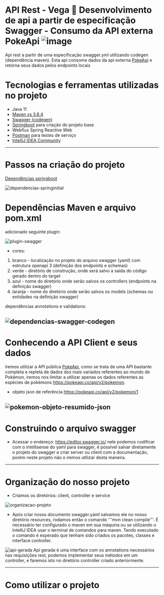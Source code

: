 # API Rest - Vega 🤖 Desenvolvimento de api a partir de especificação Swagger - Consumo da API externa PokeApi ![image](https://user-images.githubusercontent.com/83174570/150138733-b2631662-f52a-4913-9d01-d58b70d268e9.png)

Api rest a partir de uma especificação swagger.yml utilizando codegen (dependência maven).
Esta api consome dados da api externa [PokeApi](https://pokeapi.co/docs/v2) e retorna seus dados pelos endpoints locais

# Tecnologias e ferramentas utilizadas no projeto
- Java 11
- [Maven vs 3.8.4](https://maven.apache.org/download.cgi)
- [Swagger (codegen)](https://swagger.io/docs/open-source-tools/swagger-codegen/)
- [Springboot](https://start.spring.io/) para criação do projeto base
- Webflux Spring Reactive Web
- [Postman](https://www.postman.com/) para testes de serviço
- [IntelliJ IDEA Community](https://www.jetbrains.com/pt-br/idea/download/)
---
# Passos na criação do projeto
[Dependências springboot](https://start.spring.io/)

![dependencias-springinitial](https://user-images.githubusercontent.com/83174570/150188656-6c1691db-5fc6-4d40-90c6-8424c06336fc.png)

# Dependências Maven e arquivo pom.xml
adicionado seguinte plugin:

![plugin-swagger](https://user-images.githubusercontent.com/83174570/150149260-a8a6fba6-537c-4bc2-9b1f-d69567fa79d4.png)
- cores:
1. branco - localização no projeto do arquivo swagger (yaml) com estrutura openapi 3 (definição dos endpoints e schemas)
2. verde - diretório de construção, onde será salvo a saída do código gerado dentro do target
3. azul - nome do diretório onde serão salvos os controllers (endpoints na definição swagger)
4. laranja - nome do diretório onde serão salvos os models (schemas ou entidades na definição swagger)

dependências annotations e validations:

![dependencias-swagger-codegen](https://user-images.githubusercontent.com/83174570/150150750-77967fc6-47db-4208-ab20-1bcc7234bf26.png)
---
# Conhecendo a API Client e seus dados
Iremos utilizar a API pública [PokeApi](https://pokeapi.co/api/v2), como se trata de uma API bastante completa e repleta de dados dos mais variados referentes ao mundo de Pokémon, iremos nos limitar a utilizar apenas os dados referentes as espécies de pokémons https://pokeapi.co/api/v2/pokemon.
- objeto json de referência https://pokeapi.co/api/v2/pokemon/1

![pokemon-objeto-resumido-json](https://user-images.githubusercontent.com/83174570/150155471-69654599-650b-4269-ac03-36f8b59c6bb9.png)
---
# Construindo o arquivo swagger


- Acessar o endereço: https://editor.swagger.io/ nele podemos codificar com o intellisense do yaml para swagger, é possível salvar diretamente o projeto do swagger e criar server ou client com a documentação, porém neste projeto não o iremos utilizar desta maneira.
---
# Organização do nosso projeto
- Criamos os diretórios: client, controller e service

![organizacao-projeto](https://user-images.githubusercontent.com/83174570/150166643-da6736ec-264b-42b7-a4f0-d8bc3d900138.png)

- Após criar nosso documento swagger.yaml salvamos ele no nosso diretório resources, rodamos então o comando '''mvn clean compile'''. É necessário ter configurado o maven em sua máquina ou se utilizando o IntelliJ IDEA usar o terminal de comandos para maven. Tendo executado o comando é esperado que tenham sido criados os pacotes, classes e interface controller.

![api-gerada](https://user-images.githubusercontent.com/83174570/150184487-bb2c2bd1-331c-451e-a1b4-582a40aecdd0.png)
Api gerada é uma interface com os annotations necessários nas requisições rest, podemos implementar seus métodos em um controller, e faremos isto no diretório controller criado anteriormente.


---
# Como utilizar o projeto
